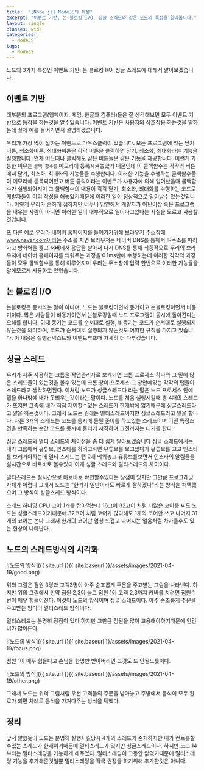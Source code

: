 ```yaml
---
title:  "[Node.js] NodeJS의 특성"
excerpt: "이벤트 기반, 논 블로킹 I/O, 싱글 스레드와 같은 노드의 특성을 알아봅니다."
layout: single
classes: wide
categories:
  - NodeJS
tags:
  - NodeJS
---
```


노드의 3가지 특성인 이벤트 기반, 논 블로킹 I/O, 싱글 스레드에 대해서 알아보겠습니다.
## 이벤트 기반
대부분의 프로그램(웹페이지, 게임, 한글과 컴퓨터)들은 잘 생각해보면 모두 이벤트 기반으로 동작을 하는것을 알수있습니다. 이벤트 기반은 사용자와 상호작용 하는것을 말하는데 실제 예를 들어가면서 설명하겠습니다.

우리가 가장 많이 접하는 이벤트로 마우스클릭이 있습니다. 모든 프로그램에 있는 닫기버튼, 최소화버튼, 최대화버튼은 각각 버튼을 클릭하면 닫기, 최소화, 최대화라는 기능을 실행합니다. 언제 어느때나 클릭해도 같은 버튼들은 같은 기능을 제공합니다. 이런게 가능한 이유는 `콜백 함수를` 메모리에 등록시켜놓았기 때문인데 이 콜백함수는 각각의 버튼에서 닫기, 최소화, 최대화의 기능들을 수행합니다. 이러한 기능을 수행하는 콜백함수들이 메모리에 등록되어있고 버튼 클릭이라는 이벤트가 사용자에 의해 일어났을때 콜백함수가 실행되어지며 그 콜백함수의 내용이 각각 닫기, 최소화, 최대화를 수행하는 코드로 개발자들이 미리 작성을 해놓았기때문에 이러한 일이 정상적으로 일어날수 있는것입니다. 이렇게 우리가 흔하게 접하지만 너무나 당연해서 개발자가 아닌이상 혹은 프로그램을 배우는 사람이 아니면 이러한 일이 내부적으로 일어나고있다는 사실을 모르고 사용할것입니다.

또 다른 예로 우리가 네이버 홈페이지를 들어가기위해 브라우저 주소창에 www.naver.com이라는 주소를 치면 브라우저는 네이버 DNS를 통해서 IP주소를 따러가고 방화벽을 뚫고 서버에서 응답을 받아서 다시 DNS를 통해 최종적으로 우리의 브라우저에 네이버 홈페이지를 띄워주는 과정을 0.1ms만에 수행하는데 이러한 각각의 과정들이 모두 콜백함수를 통해 이루어지며 우리는 주소창에 입력 한번으로 이러한 기능들을 알게모르게 사용하고 있었습니다.

## 논 블로킹 I/O

논블로킹은 동시라는 말이 아니며, 노드는 블로킹이면서 동기이고 논블로킹이면서 비동기이다. 많은 사람들이 비동기이면서 논블로킹일때 노드 프로그램이 동시에 돌아간다는 오해를 합니다. 이때 동기는 코드를 순서대로 실행, 비동기는 코드가 순서대로 실행되지 않는것을 의미하며, 코드가 순서대로 실행되지 않는것도 어떠한 규칙을 가지고 있습니다. 이 내용은 실행컨텍스트와 이벤트루프때 자세히 더 다루겠습니다.

## 싱글 스레드

우리가 자주 사용하는 크롬을 작업관리자로 보게되면 크롬 프로세스 하나와 그 밑에 많은 스레드들이 있는것을 볼수 있는데 크롬 창이 프로세스 그 창안에있는 각각의 탭들이 스레드라고 생각하면된다. 이처럼 노드가 싱글스레드다 라는 말은 노드 프로세스 안에 탭을 하나밖에 내가 못띄우는것이라는 말이다. 노드를 처음 실행시킬때 총 4개의 스레드가 뜨지만 그중에 내가 직접 제어할수있는 스레드가 한개밖에 없기때문에 싱글스레드라고 말을 하는것이다. 그래서 노드는 원래는 멀티스레드이지만 싱글스레드라고 말을 합니다. 다른 3개의 스레드는 코드를 동시에 돌릴 준비를 하고있는 스레드이며 어떤 특정조건을 만족하는 순간 코드를 동시에 돌리기 시작하며 그전까지는 대기를 한다.

싱글 스레드와 멀티 스레드의 차이점을 좀 더 쉽게 알아보겠습니다 싱글 스레드에서는 내가 크롬에서 유튜브, 인스타를 하려고하면 유튜브를 보고있다가 유튜브를 끄고 인스타를 보러가야하는데 멀티 스레드는 탭 2개 띄워놓고 유튜브를보면서 인스타의 알림들을 실시간으로 바로바로 볼수있다 이게 싱글 스레드와 멀티스레드의 차이이다.

멀티스레드는 실시간으로 바로바로 확인할수있다는 장점이 있지만 그만큼 프로그래밍 자체가 어렵다 그래서 노드는 "한가지 일만이라도 빠르게 잘하겠다"라는 방식을 채택했으며 그 방식이 싱글스레드 방식이다.

스레드 하나당 CPU 코어 1개를 잡아먹는데 16코어 32코어 처럼 더많은 코어를 써도 노드는 싱글스레드이기때문에 32코어 처럼 코어가 많다해도 1개의 코어만 쓰고 나머지 31개의 코어는 논다 그래서 한개의 코어만 엄청 뜨겁고 나머지는 얼음처럼 차가울수도 있는 현상이 나타난다.

## 노드의 스레드방식의 시각화

![노드의 방식]({{ site.url }}{{ site.baseurl }}/assets/images/2021-04-19/good.png)

위의 그림은 점원 3명과 고객3명이 아주 순조롭게 주문을 주고받는 그림을 나타낸다. 하지만 위의 그림에서 만약 점원 2,3이 놀고 점원 1이 고객 2,3까지 커버를 치려면 점원 1번이 매우 힘들어진다. 이것이 노드의 방식이며 싱글 스레드이다. 아주 순조롭게 주문을 주고받는 방식이 멀티스레드 방식이다.

멀티스레드는 분명히 장점이 있다 하지만 그만큼 점원을 많이 고용해야하기때문에 인건비가 많이든다. 

![노드의 방식]({{ site.url }}{{ site.baseurl }}/assets/images/2021-04-19/focus.png)

점원 1이 매우 힘들다고 손님을 한명만 받아버리면 그것도 또 안될노릇이다.

![노드의 방식]({{ site.url }}{{ site.baseurl }}/assets/images/2021-04-19/other.png)

그래서 노드는 위의 그림처럼 우선 고객들의 주문을 받아놓고 주방에서 음식이 모두 완료가 되면 차례로 음식을 가져다주는 방식을 택했다.

## 정리
앞서 말했듯이 노드는 분명히 실행시킬당시 4개의 스레드가 존재하지만 내가 컨트롤할수있는 스레드가 한개이기때문에 멀티스레드가 있지만 싱글스레드이다. 하지만 노드 14부터는 멀티스레딩을 가능하게 해주었다. 멀티스레딩이 그동안 없었기때문에 멀티스레딩 기능을 추가해준것일뿐 멀티스레딩을 적극 권장을 하기위해 추가한것은 아니다.
